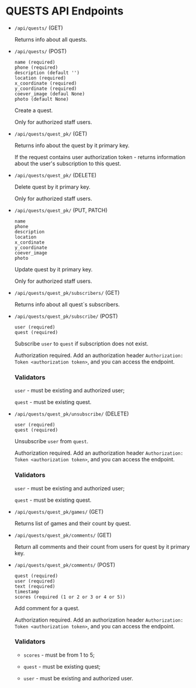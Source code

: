 # QUESTS API Endpoints

- ```/api/quests/``` (GET)

    Returns info about all quests.

- ```/api/quests/``` (POST)

    ```
    name (required)
    phone (required)
    description (default '')
    location (required)
    x_coordinate (required)
    y_coordinate (required)
    coever_image (defaul None)
    photo (default None)
    ```

    Create a quest.

    Only for authorized staff users.

- ```/api/quests/quest_pk/``` (GET)

    Returns info about the quest by it primary key.

    If the request contains user authorization token - returns information about the user's subscription to 
    this quest.

- ```/api/quests/quest_pk/``` (DELETE)

    Delete quest by it primary key.

    Only for authorized staff users.

- ```/api/quests/quest_pk/``` (PUT, PATCH)

    ```
    name
    phone
    description
    location
    x_cordinate
    y_coordinate
    coever_image
    photo
    ```

    Update quest by it primary key.

    Only for authorized staff users.

- ```/api/quests/quest_pk/subscribers/``` (GET)

    Returns info about all quest`s subscribers.

- ```/api/quests/quest_pk/subscribe/``` (POST)

    ```
    user (required)
    quest (required)
    ```

    Subscribe ```user``` to ```quest``` if subscription does not exist.

    Authorization required. Add an authorization header ```Authorization: Token <authorization token>```, and you can 
    access the endpoint.

    ### Validators

    ```user``` - must be existing and authorized user;

    ```quest``` - must be existing quest.

- ```/api/quests/quest_pk/unsubscribe/``` (DELETE)

    ```
    user (required)
    quest (required)
    ```

    Unsubscribe ```user``` from ```quest```.

    Authorization required. Add an authorization header ```Authorization: Token <authorization token>```, and you can 
    access the endpoint.

     ### Validators

    ```user``` - must be existing and authorized user;

    ```quest``` - must be existing quest.

- ```/api/quests/quest_pk/games/``` (GET)

    Returns list of games and their count by quest.

- ```/api/quests/quest_pk/comments/``` (GET)

    Return all comments and their count from users for quest by it primary key.

- ```/api/quests/quest_pk/comments/``` (POST)

    ```
    quest (required)
    user (required)
    text (required)
    timestamp
    scores (required (1 or 2 or 3 or 4 or 5))
    ```

    Add comment for a quest. 

    Authorization required. Add an authorization header ```Authorization: Token <authorization token>```, and you can 
    access the endpoint.

    ### Validators

    - ```scores``` - must be from 1 to 5;

    - ```quest``` - must be existing quest;

    - ```user``` - must be existing and authorized user.
